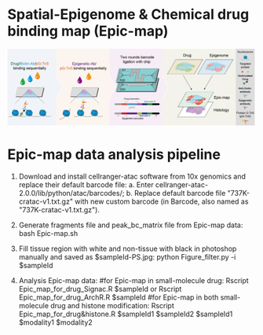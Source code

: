 # Spatial-Epigenome & Chemical drug binding map (Epic-map)
![image](https://github.com/jiangfuqing/Epic-map/blob/main/Epic-map.jpg)

# Epic-map data analysis pipeline
1. Download and install cellranger-atac software from 10x genomics and replace their default barcode file:
a. Enter cellranger-atac-2.0.0/lib/python/atac/barcodes/;
b. Replace default barcode file "737K-cratac-v1.txt.gz" with new custom barcode (in Barcode, also named as "737K-cratac-v1.txt.gz").

2. Generate fragments file and peak_bc_matrix file from Epic-map data:
   bash Epic-map.sh

3. Fill tissue region with white and non-tissue with black in photoshop manually and saved as $sampleId-PS.jpg:
   python Figure_filter.py -i $sampleId

4. Analysis Epic-map data:
   #for Epic-map in small-molecule drug:
   Rscript Epic_map_for_drug_Signac.R $sampleId or Rscript Epic_map_for_drug_ArchR.R $sampleId
   #for Epic-map in both small-molecule drug and histone modification:
   Rscript Epic_map_for_drug&histone.R $sampleId1 $sampleId2 $sampleId1 $modality1 $modality2
